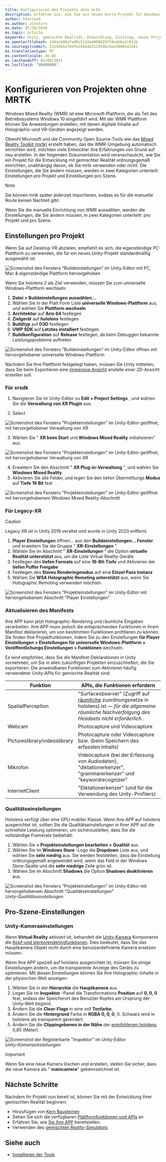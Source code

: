 ```yaml
---
title: Konfigurieren des Projekts ohne mrtk
description: Erfahren Sie, wie Sie ein neues Unity-Projekt für Windows Mixed Reality ohne das Mixed Reality Toolkit konfigurieren.
author: hferrone
ms.author: alexturn
ms.date: 07/29/2020
ms.topic: article
keywords: Unity, gemischte Realität, Entwicklung, Einstieg, neues Projekt, Windows Mixed Reality, UWP, XR, Leistung
ms.openlocfilehash: 1d4acb80a7ad0c5143a4408829759aab0a2c012b
ms.sourcegitcommit: 2329db5a76dfe1b844e21291dbc8ee3888ed1b81
ms.translationtype: MT
ms.contentlocale: de-DE
ms.lasthandoff: 01/08/2021
ms.locfileid: "98009900"
---
```

# <a name="configuring-your-project-without-mrtk"></a>Konfigurieren von Projekten ohne MRTK

Windows Mixed Reality (WMR) ist eine Microsoft-Plattform, die als Teil des Betriebssystems Windows 10 eingeführt wird. Mit der WMR-Plattform können Sie Anwendungen erstellen, mit denen digitale Inhalte auf Holographic-und VR-Geräten angezeigt werden.

Obwohl Microsoft und die Community Open Source-Tools wie das [Mixed Reality Toolkit (mrtk)](https://microsoft.github.io/MixedRealityToolkit-Unity/Documentation/Installation.html) erstellt haben, das die WMR-Umgebung automatisch einrichten wird, möchten viele Entwickler ihre Erfahrungen von Grund auf neu erstellen.  In der folgenden Dokumentation wird veranschaulicht, wie Sie ein Projekt für die Entwicklung mit gemischter Realität ordnungsgemäß einrichten, unabhängig davon, ob Sie mrtk verwenden oder nicht.  Die Einstellungen, die Sie ändern müssen, werden in zwei Kategorien unterteilt: Einstellungen pro Projekt und Einstellungen pro Szene.

> [!NOTE]
> Sie können mrtk später jederzeit importieren, sodass es für die manuelle Route keinen Nachteil gibt.

Wenn Sie die manuelle Einrichtung von WMR auswählen, werden die Einstellungen, die Sie ändern müssen, in zwei Kategorien unterteilt: pro Projekt und pro Szene.

## <a name="per-project-settings"></a>Einstellungen pro Projekt

Wenn Sie auf Desktop VR abzielen, empfiehlt es sich, die eigenständige PC-Plattform zu verwenden, die für ein neues Unity-Projekt standardmäßig ausgewählt ist:

![Screenshot des Fensters "Buildeinstellungen" im Unity-Editor mit PC, Mac & eigenständige Plattform hervorgehoben](images/wmr-config-img-3.png)

Wenn Sie hololens 2 als Ziel verwenden, müssen Sie zum universelle Windows-Plattform wechseln:

1.  **Datei > Buildeinstellungen auswählen...**
2.  Wählen Sie in der Platt Form Liste **universelle Windows-Plattform** aus, und wählen Sie **Plattform wechseln**
3.  **Architektur** auf **Arm 64** festlegen
4.  **Zielgerät** auf **hololens** festlegen
5.  **Buildtyp** auf **D3D** festlegen
6.  **UWP SDK** auf **Letztes installiert** festlegen
7.  **Buildkonfiguration** auf **Release** festlegen, da beim Debuggen bekannte Leistungsprobleme auftreten

![Screenshot des Fensters "Buildeinstellungen" im Unity-Editor öffnen mit hervorgehobener universelle Windows-Plattform](images/wmr-config-img-4.png)

Nachdem Sie Ihre Plattform festgelegt haben, müssen Sie Unity mitteilen, dass Sie beim Exportieren eine [immersive Ansicht](../../design/app-views.md) anstelle einer 2D-Ansicht erstellen soll.

### <a name="for-xrsdk"></a>Für xrsdk 

1. Navigieren Sie im Unity-Editor zu **Edit > Project Settings** , und wählen Sie die **Verwaltung von XR Plugin** aus.

2. Select 

![Screenshot des Fensters "Projekteinstellungen" im Unity-Editor geöffnet, mit hervorgehobener Verwaltung von XR](images/wmr-config-img-5.png)

3. Wählen Sie " **XR beim Start** und **Windows Mixed Reality** initialisieren" aus.

![Screenshot des Fensters "Projekteinstellungen" im Unity-Editor geöffnet, mit hervorgehobener Verwaltung von XR](images/wmr-config-img-7.png)

4. Erweitern Sie den Abschnitt " **XR Plug-in-Verwaltung** ", und wählen Sie **Windows Mixed Reality**
5. Aktivieren Sie alle Felder, und legen Sie den tiefen Übermittlungs **Modus** auf **Tiefe 16 Bit** fest

![Screenshot des Fensters "Projekteinstellungen" im Unity-Editor geöffnet mit hervorgehobenem Windows Mixed Reality-Abschnitt](images/wmr-config-img-8.png)

### <a name="for-legacy-xr"></a>Für Legacy-XR 

> [!CAUTION]
> Legacy XR ist in Unity 2019 veraltet und wurde in Unity 2020 entfernt.

1. **Player Einstellungen** öffnen... aus den **Buildeinstellungen... Fenster** und erweitern Sie die Gruppe " **XR-Einstellungen** ".
2. Wählen Sie im Abschnitt " **XR-Einstellungen** " die Option **virtuelle Realität unterstützt** aus, um die Liste Virtual Reality-Geräte
3. Festlegen des **tiefen Formats** auf eine **16-Bit-Tiefe** und Aktivieren der **tiefen Puffer Freigabe**
4. Festlegen des **Stereo Renderingmodus** auf eine **Einzel Pass Instanz**
5. Wählen Sie **WSA Holographic Remoting unterstützt** aus, wenn Sie Holographic Remoting verwenden möchten. 

![Screenshot des Fensters "Projekteinstellungen" im Unity-Editor mit hervorgehobenem Abschnitt "Player Einstellungen"](images/wmr-config-img-9.png)

### <a name="updating-the-manifest"></a>Aktualisieren des Manifests

Ihre APP kann jetzt Holographic-Rendering und räumliche Eingaben verarbeiten. Ihre APP muss jedoch die entsprechenden Funktionen in ihrem Manifest deklarieren, um von bestimmten Funktionen profitieren zu können. Sie finden Ihre Projektfunktionen, indem Sie zu den Einstellungen **für Player Einstellungen > Einstellungen für universelle Windows-Plattform > Veröffentlichungs Einstellungen > Funktionen** wechseln. 

Es wird empfohlen, dass Sie die Manifest-Deklarationen in Unity vornehmen, um Sie in allen zukünftigen Projekten einzuschließen, die Sie exportieren. Die anwendbaren Funktionen zum Aktivieren häufig verwendeter Unity-APIs für gemischte Realität sind:

|  Funktion  |  APIs, die Funktionen erfordern | 
|----------|----------|
|  SpatialPerception  |  "Surfaceobserver" (Zugriff auf [räumliche](../../design/spatial-mapping.md) zuordnungsnetze in hololens) ist &mdash; *für die allgemeine räumliche Nachverfolgung des Headsets nicht erforderlich* . | 
|  Webcam  |  Photocapture und Videocapture | 
|  Pictureslibrary/videoslibrary  |  Photocapture oder Videocapture bzw. (beim Speichern des erfassten Inhalts) | 
|  Mikrofon  |  Videocapture (bei der Erfassung von Audiodaten), "diktationerkenzer", "grammarerkenzer" und "keywordrecognizer" | 
|  InternetClient  |  "Diktationerkenzer" (und für die Verwendung des Unity-Profilers) | 

### <a name="quality-settings"></a>Qualitätseinstellungen

Hololens verfügt über eine GPU mobiler Klasse. Wenn Ihre APP auf hololens ausgerichtet ist, sollten Sie die Qualitätseinstellungen in Ihrer APP auf die schnellste Leistung optimieren, um sicherzustellen, dass Sie die vollständige Framerate beibehält:

1. Wählen Sie **> Projekteinstellungen bearbeiten > Qualität** aus.
2. Wählen Sie im **Windows Store** -Logo die **Dropdown** Liste aus, und wählen Sie **sehr niedrig** aus. Sie werden feststellen, dass die Einstellung ordnungsgemäß angewendet wird, wenn das Feld in der Windows Store-Spalte und die **sehr niedrige** Zeile grün ist.
3. Wählen Sie im Abschnitt **Shadows** die Option **Shadows deaktivieren** aus.

![Screenshot des Fensters "Projekteinstellungen" im Unity-Editor mit hervorgehobenem Abschnitt "Qualitätseinstellungen"](images/wmr-config-img-10.png)<br>
*Unity-Qualitätseinstellungen*

## <a name="per-scene-settings"></a>Pro-Szene-Einstellungen

### <a name="unity-camera-settings"></a>Unity-Kameraeinstellungen

Wenn **Virtual Reality** aktiviert ist, behandelt die [Unity-Kamera](camera-in-unity.md) Komponente die [Kopf-und stereorenderingfunktionen](../platform-capabilities-and-apis/rendering.md). Dies bedeutet, dass Sie das Hauptkamera Objekt nicht durch eine benutzerdefinierte Kamera ersetzen müssen.

Wenn Ihre APP speziell auf hololens ausgerichtet ist, müssen Sie einige Einstellungen ändern, um die transparente Anzeige des Geräts zu optimieren. Mit diesen Einstellungen können Sie Ihre Holographic-Inhalte in der physischen Welt anzeigen:

1. Wählen Sie in der **Hierarchie** die **Hauptkamera** aus.
2. Legen Sie im **Inspektor** -Panel die Transformations **Position** auf **0, 0, 0** fest, sodass der Speicherort des Benutzer Kopfes am Ursprung der Unity-Welt beginnt.
3. Ändern Sie die **Clear-Flags** in eine voll **Tonfarbe**.
4. Ändern Sie die **Hintergrund** Farbe in **RGBA 0, 0, 0**, 0. Schwarz wird in hololens als transparent gerendert.
5. Ändern Sie die **Clippingebenen in der Nähe** der [empfohlenen hololens](camera-in-unity.md#clip-planes) 0,85 (Meter).

![Screenshot der Registerkarte "Inspektor" im Unity-Editor](images/wmr-config-img-11.png)<br>
*Unity-Kameraeinstellungen*

> [!IMPORTANT]
> Wenn Sie eine neue Kamera löschen und erstellen, stellen Sie sicher, dass die neue Kamera als " **maincamera**" gekennzeichnet ist.

## <a name="next-steps"></a>Nächste Schritte

Nachdem Ihr Projekt nun bereit ist, können Sie mit der Entwicklung ihrer gemischten Realität beginnen:

* Hinzufügen von [Kern Bausteinen](unity-development-overview.md#2-core-building-blocks)
* Sehen Sie sich die verfügbaren [Plattformfunktionen und APIs](unity-development-overview.md#3-platform-capabilities-and-apis) an
* Erfahren Sie, wie [Sie Ihre APP](../platform-capabilities-and-apis/using-visual-studio.md#deploying-an-app-to-your-local-pc---immersive-headset) bereitstellen.
* Verwenden des [gemischten Reality-Simulators](../platform-capabilities-and-apis/using-the-windows-mixed-reality-simulator.md)

## <a name="see-also"></a>Siehe auch
* [Installieren der Tools](../install-the-tools.md)